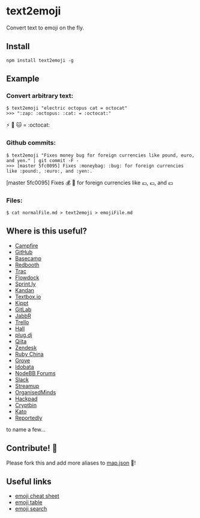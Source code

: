 text2emoji
==========

Convert text to emoji on the fly.

## Install

```
npm install text2emoji -g
```

## Example

### Convert arbitrary text:

```
$ text2emoji "electric octopus cat = octocat"
>>> ":zap: :octopus: :cat: = :octocat:"
```

:zap: :octopus: :cat: = :octocat:

### Github commits:

```
$ text2emoji "Fixes money bug for foreign currencies like pound, euro, and yen." | git commit -F -
>>> [master 5fc0095] Fixes :moneybag: :bug: for foreign currencies like :pound:, :euro:, and :yen:.
```

[master 5fc0095] Fixes :moneybag: :bug: for foreign currencies like :pound:, :euro:, and :yen:

### Files:

```
$ cat normalFile.md > text2emoji > emojiFile.md
```

## Where is this useful?

- [Campfire](http://campfirenow.com/)
- [GitHub](http://github.com/)
- [Basecamp](http://basecamp.com/)
- [Redbooth](https://redbooth.com/)
- [Trac](http://trac-hacks.org/wiki/TracEmojiPlugin)
- [Flowdock](https://www.flowdock.com/)
- [Sprint.ly](https://sprint.ly/)
- [Kandan](http://kandanapp.com)
- [Textbox.io](https://textbox.io/)
- [Kippt](http://kippt.com)
- [GitLab](http://gitlab.org)
- [JabbR](http://about.jabbr.net/)
- [Trello](https://trello.com/)
- [Hall](https://hall.com)
- [plug.dj](http://plug.dj/)
- [Qiita](http://qiita.com/)
- [Zendesk](http://www.zendesk.com/)
- [Ruby China](http://ruby-china.org/)
- [Grove](https://grove.io/)
- [Idobata](https://idobata.io/)
- [NodeBB Forums](https://nodebb.org/)
- [Slack](https://slack.com/)
- [Streamup](https://streamup.com/)
- [OrganisedMinds](http://organisedminds.com/)
- [Hackpad](https://hackpad.com/)
- [Cryptbin](https://cryptbin.com/)
- [Kato](https://kato.im)
- [Reportedly](http://reportedly.co)

to name a few...

## Contribute! :pray:

Please fork this and add more aliases to [map.json](map.json) :notebook_with_decorative_cover:!

## Useful links

- [emoji cheat sheet](http://www.emoji-cheat-sheet.com/)
- [emoji table](http://apps.timwhitlock.info/emoji/tables/unicode)
- [emoji search](https://github.com/muan/emoji)